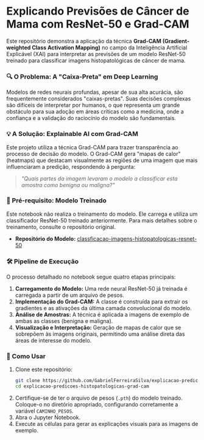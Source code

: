 # Explicando Previsões de Câncer de Mama com ResNet-50 e Grad-CAM

Este repositório demonstra a aplicação da técnica **Grad-CAM (Gradient-weighted Class Activation Mapping)** no campo da Inteligência Artificial Explicável (XAI) para interpretar as previsões de um modelo ResNet-50 treinado para classificar imagens histopatológicas de câncer de mama.

### 🔍 O Problema: A "Caixa-Preta" em Deep Learning

Modelos de redes neurais profundas, apesar de sua alta acurácia, são frequentemente considerados "caixas-pretas". Suas decisões complexas são difíceis de interpretar por humanos, o que representa um grande obstáculo para sua adoção em áreas críticas como a medicina, onde a confiança e a validação do raciocínio do modelo são fundamentais.

### 💡 A Solução: Explainable AI com Grad-CAM

Este projeto utiliza a técnica Grad-CAM para trazer transparência ao processo de decisão do modelo. O Grad-CAM gera "mapas de calor" (heatmaps) que destacam visualmente as regiões de uma imagem que mais influenciaram a predição, respondendo à pergunta:

> *"Quais partes da imagem levaram o modelo a classificar esta amostra como benigna ou maligna?"*

### 🔗 Pré-requisito: Modelo Treinado

Este notebook não realiza o treinamento do modelo. Ele carrega e utiliza um classificador ResNet-50 treinado anteriormente. Para mais detalhes sobre o treinamento, consulte o repositório original.

*   **Repositório do Modelo:** [classficacao-imagens-histopatologicas-resnet-50](https://github.com/GabrielFerreiraSilva/classficacao-imagens-histopatologicas-resnet-50)

### 🛠️ Pipeline de Execução

O processo detalhado no notebook segue quatro etapas principais:

1.  **Carregamento do Modelo:** Uma rede neural ResNet-50 já treinada é carregada a partir de um arquivo de pesos.
2.  **Implementação do Grad-CAM:** A classe é construída para extrair os gradientes e as ativações da última camada convolucional do modelo.
3.  **Análise de Amostras:** A técnica é aplicada a imagens de exemplo de ambas as classes (benigna e maligna).
4.  **Visualização e Interpretação:** Geração de mapas de calor que se sobrepõem às imagens originais, permitindo uma análise direta das áreas de interesse do modelo.

### 🚀 Como Usar

1.  Clone este repositório:
    ```bash
    git clone https://github.com/GabrielFerreiraSilva/explicacao-predicoes-histopatologicas-grad-cam
    cd explicacao-predicoes-histopatologicas-grad-cam
    ```
2.  Certifique-se de ter o arquivo de pesos (`.pth`) do modelo treinado. Coloque-o no diretório apropriado, configurando corretamente a variável `CAMINHO_PESOS`.
3.  Abra o Jupyter Notebook.
4.  Execute as células para gerar as explicações visuais para as imagens de exemplo.
